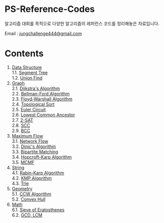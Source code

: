 # PS-Reference-Codes
알고리즘 대회를 목적으로 다양한 알고리즘의 레퍼런스 코드를 정리해놓은 자료입니다.

Email : <jungchallenge444@gmail.com>

# Contents
1. [Data Structure](https://github.com/manoflearning/PS-Reference-Codes/tree/master/Reference%20Codes/1.%20Data%20Structure) <br/>
1.1. [Segment Tree](https://github.com/manoflearning/PS-Reference-Codes/tree/master/Reference%20Codes/1.%20Data%20Structure/1.1.%20Segment%20Tree) <br/>
1.2. [Union Find](https://github.com/manoflearning/PS-Reference-Codes/blob/master/Reference%20Codes/1.%20Data%20Structure/1.2.%20Union%20Find.txt) <br/>
2. [Graph](https://github.com/manoflearning/PS-Reference-Codes/tree/master/Reference%20Codes/2.%20Graph) <br/>
2.1. [Dijkstra's Algorithm](https://github.com/manoflearning/PS-Reference-Codes/blob/master/Reference%20Codes/2.%20Graph/2.1.%20Dijkstra's%20Algorithm.txt) <br/>
2.2. [Bellman-Ford Algorithm](https://github.com/manoflearning/PS-Reference-Codes/blob/master/Reference%20Codes/2.%20Graph/2.2.%20Bellman-Ford%20Algorithm.txt) <br/>
2.3. [Floyd-Warshall Algorithm](https://github.com/manoflearning/PS-Reference-Codes/blob/master/Reference%20Codes/2.%20Graph/2.3.%20Floyd-Warshall%20Algorithm.txt) <br/>
2.4. [Topological Sort](https://github.com/manoflearning/PS-Reference-Codes/tree/master/Reference%20Codes/2.%20Graph/2.4.%20Topological%20Sort) <br/>
2.5. [Euler Circuit](https://github.com/manoflearning/PS-Reference-Codes/blob/master/Reference%20Codes/2.%20Graph/2.5.%20Euler%20Circuit.txt) <br/>
2.6. [Lowest Common Ancestor](https://github.com/manoflearning/PS-Reference-Codes/blob/master/Reference%20Codes/2.%20Graph/2.6.%20Lowest%20Common%20Ancestor.txt) <br/>
2.7. [2-SAT](https://github.com/manoflearning/PS-Reference-Codes/blob/master/Reference%20Codes/2.%20Graph/2.7.%202-SAT.txt) <br/>
2.8. [SCC](https://github.com/manoflearning/PS-Reference-Codes/blob/master/Reference%20Codes/2.%20Graph/2.8.%20SCC.txt) <br/>
2.9. [BCC](https://github.com/manoflearning/PS-Reference-Codes/blob/master/Reference%20Codes/2.%20Graph/2.9.%20BCC.txt) <br/>
3. [Maximum Flow](https://github.com/manoflearning/PS-Reference-Codes/tree/master/Reference%20Codes/3.%20Maximum%20Flow) <br/>
3.1. [Network Flow](https://github.com/manoflearning/PS-Reference-Codes/tree/master/Reference%20Codes/3.%20Maximum%20Flow/3.1.%20Network%20Flow) <br/>
3.2. [Dinic's Algorithm](https://github.com/manoflearning/PS-Reference-Codes/blob/master/Reference%20Codes/3.%20Maximum%20Flow/3.2.%20Dinic's%20Algorithm.txt) <br/>
3.3. [Bipartite Matching](https://github.com/manoflearning/PS-Reference-Codes/blob/master/Reference%20Codes/3.%20Maximum%20Flow/3.3.%20Bipartite%20Matching.txt) <br/>
3.4. [Hopcroft-Karp Algorithm](https://github.com/manoflearning/PS-Reference-Codes/blob/master/Reference%20Codes/3.%20Maximum%20Flow/3.4.%20Hopcroft-Karp%20Algorithm.txt) <br/>
3.5. [MCMF](https://github.com/manoflearning/PS-Reference-Codes/blob/master/Reference%20Codes/3.%20Maximum%20Flow/3.5.%20MCMF.txt) <br/>
4. [String](https://github.com/manoflearning/PS-Reference-Codes/tree/master/Reference%20Codes/4.%20String) <br/>
4.1. [Rabin-Karp Algorithm](https://github.com/manoflearning/PS-Reference-Codes/tree/master/Reference%20Codes/4.%20String/4.1.%20Rabin-Karp%20Algorithm) <br/>
4.2. [KMP Algorithm](https://github.com/manoflearning/PS-Reference-Codes/blob/master/Reference%20Codes/4.%20String/4.2.%20KMP%20Algorithm.txt) <br/>
4.3. [Trie](https://github.com/manoflearning/PS-Reference-Codes/tree/master/Reference%20Codes/4.%20String/4.3.%20Trie) <br/>
5. [Geometry](https://github.com/manoflearning/PS-Reference-Codes/tree/master/Reference%20Codes/5.%20Geometry) <br/>
5.1. [CCW Algorithm](https://github.com/manoflearning/PS-Reference-Codes/blob/master/Reference%20Codes/5.%20Geometry/5.1.%20CCW%20Algorithm.txt) <br/>
5.2. [Convex Hull](https://github.com/manoflearning/PS-Reference-Codes/blob/master/Reference%20Codes/5.%20Geometry/5.2.%20Convex%20Hull.txt) <br/>
6. [Math](https://github.com/manoflearning/PS-Reference-Codes/tree/master/Reference%20Codes/6.%20Math) <br/>
6.1. [Sieve of Eratosthenes](https://github.com/manoflearning/PS-Reference-Codes/blob/master/Reference%20Codes/6.%20Math/6.1.%20Sieve%20of%20Eratosthenes.txt) <br/>
6.2. [GCD, LCM](https://github.com/manoflearning/PS-Reference-Codes/blob/master/Reference%20Codes/6.%20Math/6.2.%20GCD,%20LCM.txt) <br/>
